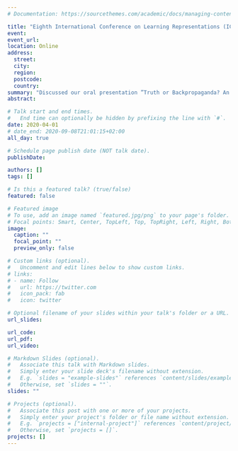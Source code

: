 ```yaml
---
# Documentation: https://sourcethemes.com/academic/docs/managing-content/

title: "Eighth International Conference on Learning Representations (ICLR 2020)"
event:
event_url:
location: Online
address:
  street:
  city:
  region:
  postcode:
  country:
summary: "Discussed our oral presentation ”Truth or Backpropaganda? An Empirical Investigation of Deep Learning Theory”."
abstract:

# Talk start and end times.
#   End time can optionally be hidden by prefixing the line with `#`.
date: 2020-04-01
# date_end: 2020-09-08T21:01:15+02:00
all_day: true

# Schedule page publish date (NOT talk date).
publishDate:

authors: []
tags: []

# Is this a featured talk? (true/false)
featured: false

# Featured image
# To use, add an image named `featured.jpg/png` to your page's folder.
# Focal points: Smart, Center, TopLeft, Top, TopRight, Left, Right, BottomLeft, Bottom, BottomRight.
image:
  caption: ""
  focal_point: ""
  preview_only: false

# Custom links (optional).
#   Uncomment and edit lines below to show custom links.
# links:
# - name: Follow
#   url: https://twitter.com
#   icon_pack: fab
#   icon: twitter

# Optional filename of your slides within your talk's folder or a URL.
url_slides:

url_code:
url_pdf:
url_video:

# Markdown Slides (optional).
#   Associate this talk with Markdown slides.
#   Simply enter your slide deck's filename without extension.
#   E.g. `slides = "example-slides"` references `content/slides/example-slides.md`.
#   Otherwise, set `slides = ""`.
slides: ""

# Projects (optional).
#   Associate this post with one or more of your projects.
#   Simply enter your project's folder or file name without extension.
#   E.g. `projects = ["internal-project"]` references `content/project/deep-learning/index.md`.
#   Otherwise, set `projects = []`.
projects: []
---
```

